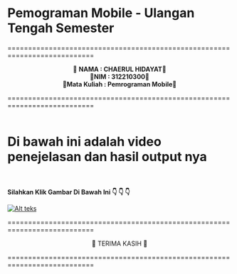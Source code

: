 # Pemograman Mobile - Ulangan Tengah Semester
===========================================================================<br>
<p align="center">
 &#128640 <b>NAMA          :  CHAERUL HIDAYAT</b>&#128640 <br> 
  &#128640<b>NIM           :  312210300</b>&#128640 <br>
 &#128640<b>Mata Kuliah   :  Pemrograman Mobile</b>&#128640 <br>
</p>
===========================================================================<br><br>

# Di bawah ini adalah video penejelasan dan hasil output nya  <br> <br>


<p>
<b>Silahkan Klik Gambar Di Bawah Ini &#128071 &#128071 &#128071</b>
</p>


 
[![Alt teks](https://img.youtube.com/vi/CpzYqf9OGXdk/0.jpg)](https://www.youtube.com/watch?v=CpzYqf9OGXdk)

===========================================================================<br>
<p align="center">
 &#128640  TERIMA KASIH</b> &#128640 <br> 
</p>
===========================================================================<br><br>
